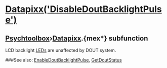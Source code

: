 # [Datapixx('DisableDoutBacklightPulse')](Datapixx-DisableDoutBacklightPulse) 
## [Psychtoolbox](Pyschtoolbox)&#8250;[Datapixx](Datapixx).{mex*} subfunction


LCD backlight [LEDs](LEDs) are unaffected by DOUT system.  
  


###See also:
[EnableDoutBacklightPulse](Datapixx-EnableDoutBacklightPulse), [GetDoutStatus](Datapixx-GetDoutStatus)
